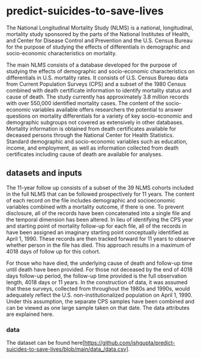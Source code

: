 # predict-suicides-to-save-lives
The National Longitudinal Mortality Study (NLMS) is a national, longitudinal, mortality study sponsored by the parts of the National Institutes of Health, and Center for Disease Control and Prevention and the U.S. Census Bureau for the purpose of studying the effects of differentials in demographic and socio-economic characteristics on mortality.

The main NLMS consists of a database developed for the purpose of studying the effects of demographic and socio-economic characteristics on differentials in U.S. mortality rates. It consists of U.S. Census Bureau data from Current Population Surveys (CPS) and a subset of the 1980 Census combined with death certificate information to identify mortality status and cause of death. The study currently has approximately 3.8 million records with over 550,000 identified mortality cases. The content of the socio-economic variables available offers researchers the potential to answer questions on mortality differentials for a variety of key socio-economic and demographic subgroups not covered as extensively in other databases. 
Mortality information is obtained from death certificates available for deceased persons through the National Center for Health Statistics. Standard demographic and socio-economic variables such as education, income, and employment, as well as information collected from death certificates including cause of death are available for analyses. 

## datasets and inputs
The 11-year follow up consists of a subset of the 39 NLMS cohorts included in the full NLMS that can be followed prospectively for 11 years. The content of each record on the file includes demographic and socioeconomic variables combined with a mortality outcome, if there is one. To prevent disclosure, all of the records have been concatenated into a single file and the temporal dimension has been altered. In lieu of identifying the CPS year and starting point of mortality follow-up for each file, all of the records in have been assigned an imaginary starting point conceptually identified as April 1, 1990. These records are then tracked forward for 11 years to observe whether person in the file has died. This approach results in a maximum of 4018 days of follow up for this cohort.

For those who have died, the underlying cause of death and follow-up time until death have been provided. For those not deceased by the end of 4018 days follow-up period, the follow-up time provided is the full observation length, 4018 days or 11 years. In the construction of data, it was assumed that these surveys, collected from throughout the 1980s and 1990s, would adequately reflect the U.S. non-institutionalized population on April 1, 1990. Under this assumption, the separate CPS samples have been combined and can be viewed as one large sample taken on that date.
The data attributes are explained here.

### data
The dataset can be found here[https://github.com/ishgupta/predict-suicides-to-save-lives/blob/main/data_/data.csv].